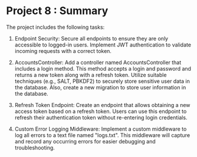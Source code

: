 # Project 8 : Summary

The project includes the following tasks:

1. Endpoint Security: Secure all endpoints to ensure they are only accessible to logged-in users. Implement JWT authentication to validate incoming requests with a correct token.

2. AccountsController: Add a controller named AccountsController that includes a login method. This method accepts a login and password and returns a new token along with a refresh token. Utilize suitable techniques (e.g., SALT, PBKDF2) to securely store sensitive user data in the database. Also, create a new migration to store user information in the database.

3. Refresh Token Endpoint: Create an endpoint that allows obtaining a new access token based on a refresh token. Users can use this endpoint to refresh their authentication token without re-entering login credentials.

4. Custom Error Logging Middleware: Implement a custom middleware to log all errors to a text file named "logs.txt". This middleware will capture and record any occurring errors for easier debugging and troubleshooting.

